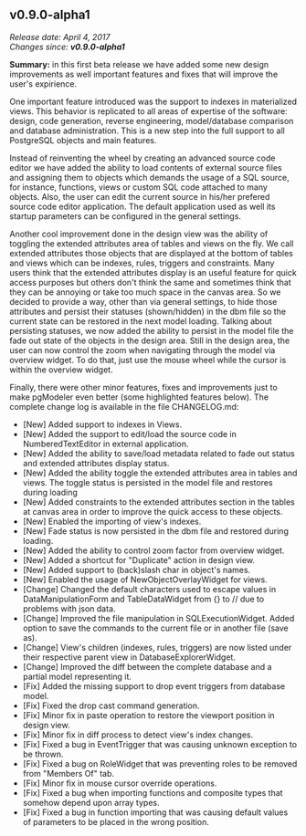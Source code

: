 v0.9.0-alpha1
------

<em>Release date: April 4, 2017</em><br/>
<em>Changes since: <strong>v0.9.0-alpha1</strong></em><br/>

<strong>Summary:</strong> in this first beta release we have added some new design improvements as well important features and fixes that will improve the user's expirience.<br/>

One important feature introduced was the support to indexes in materialized views. This behavior is replicated to all areas of expertise of the software: design, code generation, reverse engineering, model/database comparison and database administration. This is a new step into the full support to all PostgreSQL objects and main features.<br/>

Instead of reinventing the wheel by creating an advanced source code editor we have added the ability to load contents of external source files and assigning them to objects which demands the usage of a SQL source, for instance, functions, views or custom SQL code attached to many objects. Also, the user can edit the current source in his/her prefered source code editor application. The default application used as well its startup parameters can be configured in the general settings.<br/>

Another cool improvement done in the design view was the ability of toggling the extended attributes area of tables and views on the fly. We call extended attributes those objects that are displayed at the bottom of tables and views which can be indexes, rules, triggers and constraints. Many users think that the extended attributes display is an useful feature for quick access purposes but others don't think the same and sometimes think that they can be annoying or take too much space in the canvas area. So we decided to provide a way, other than via general settings, to hide those attributes and persist their statuses (shown/hidden) in the dbm file so the current state can be restored in the next model loading. Talking about persisting statuses, we now added the ability to persist in the model file the fade out state of the objects in the design area. Still in the design area, the user can now control the zoom when navigating through the model via overview widget. To do that, just use the mouse wheel while the cursor is within the overview widget.<br/>

Finally, there were other minor features, fixes and improvements just to make pgModeler even better (some highlighted features below). The complete change log is available in the file CHANGELOG.md:<br/>

* [New] Added support to indexes in Views.
* [New] Added the support to edit/load the source code in NumberedTextEditor in external application.
* [New] Added the ability to save/load metadata related to fade out status and extended attributes display status.
* [New] Added the ability toggle the extended attributes area in tables and views. The toggle status is persisted in the model file and restores during loading
* [New] Added constraints to the extended attributes section in the tables at canvas area in order to improve the quick access to these objects.
* [New] Enabled the importing of view's indexes.
* [New] Fade status is now persisted in the dbm file and restored during loading.
* [New] Added the ability to control zoom factor from overview widget.
* [New] Added a shortcut for "Duplicate" action in design view.
* [New] Added support to (back)slash char in object's names.
* [New] Enabled the usage of NewObjectOverlayWidget for views.
* [Change] Changed the default characters used to escape values in DataManipulationForm and TableDataWidget from {} to // due to problems with json data.
* [Change] Improved the file manipulation in SQLExecutionWidget. Added option to save the commands to the current file or in another file (save as).
* [Change] View's children (indexes, rules, triggers) are now listed under their respective parent view in DatabaseExplorerWidget.
* [Change] Improved the diff between the complete database and a partial model representing it.
* [Fix] Added the missing support to drop event triggers from database model.
* [Fix] Fixed the drop cast command generation.
* [Fix] Minor fix in paste operation to restore the viewport position in design view.
* [Fix] Minor fix in diff process to detect view's index changes.
* [Fix] Fixed a bug in EventTrigger that was causing unknown exception to be thrown.
* [Fix] Fixed a bug on RoleWidget that was preventing roles to be removed from "Members Of" tab.
* [Fix] Minor fix in mouse cursor override operations.
* [Fix] Fixed a bug when importing functions and composite types that somehow depend upon array types.
* [Fix] Fixed a bug in function importing that was causing default values of parameters to be placed in the wrong position.
